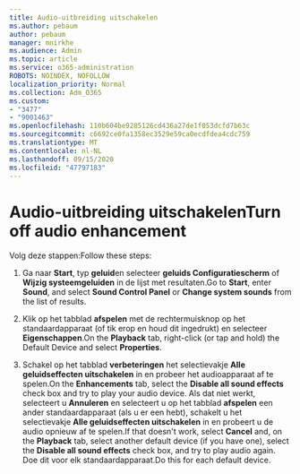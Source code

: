 ```yaml
---
title: Audio-uitbreiding uitschakelen
ms.author: pebaum
author: pebaum
manager: mnirkhe
ms.audience: Admin
ms.topic: article
ms.service: o365-administration
ROBOTS: NOINDEX, NOFOLLOW
localization_priority: Normal
ms.collection: Adm_O365
ms.custom:
- "3477"
- "9001463"
ms.openlocfilehash: 110b604be9285126cd436a27de1f053dcfd7b63c
ms.sourcegitcommit: c6692ce0fa1358ec3529e59ca0ecdfdea4cdc759
ms.translationtype: MT
ms.contentlocale: nl-NL
ms.lasthandoff: 09/15/2020
ms.locfileid: "47797183"
---
```

# <a name="turn-off-audio-enhancement"></a><span data-ttu-id="a6816-102">Audio-uitbreiding uitschakelen</span><span class="sxs-lookup"><span data-stu-id="a6816-102">Turn off audio enhancement</span></span>

<span data-ttu-id="a6816-103">Volg deze stappen:</span><span class="sxs-lookup"><span data-stu-id="a6816-103">Follow these steps:</span></span>

1. <span data-ttu-id="a6816-104">Ga naar **Start**, typ **geluid**en selecteer **geluids Configuratiescherm** of **Wijzig systeemgeluiden** in de lijst met resultaten.</span><span class="sxs-lookup"><span data-stu-id="a6816-104">Go to **Start**, enter **Sound**, and select **Sound Control Panel** or **Change system sounds** from the list of results.</span></span>

2. <span data-ttu-id="a6816-105">Klik op het tabblad **afspelen** met de rechtermuisknop op het standaardapparaat (of tik erop en houd dit ingedrukt) en selecteer **Eigenschappen**.</span><span class="sxs-lookup"><span data-stu-id="a6816-105">On the **Playback** tab, right-click (or tap and hold) the Default Device and select **Properties**.</span></span>

3. <span data-ttu-id="a6816-106">Schakel op het tabblad **verbeteringen** het selectievakje **Alle geluidseffecten uitschakelen** in en probeer het audioapparaat af te spelen.</span><span class="sxs-lookup"><span data-stu-id="a6816-106">On the **Enhancements** tab, select the **Disable all sound effects** check box and try to play your audio device.</span></span> <span data-ttu-id="a6816-107">Als dat niet werkt, selecteert u **Annuleren** en selecteert u op het tabblad **afspelen** een ander standaardapparaat (als u er een hebt), schakelt u het selectievakje **Alle geluidseffecten uitschakelen** in en probeert u de audio opnieuw af te spelen.</span><span class="sxs-lookup"><span data-stu-id="a6816-107">If that doesn't work, select **Cancel** and, on the **Playback** tab, select another default device (if you have one), select the **Disable all sound effects** check box, and try to play audio again.</span></span> <span data-ttu-id="a6816-108">Doe dit voor elk standaardapparaat.</span><span class="sxs-lookup"><span data-stu-id="a6816-108">Do this for each default device.</span></span>
